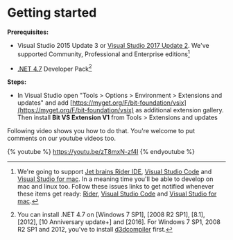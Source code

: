 # Getting started

**Prerequisites:**

* Visual Studio 2015 Update 3 or [Visual Studio 2017 Update 2](https://www.visualstudio.com/downloads/). We've supported Community, Professional and Enterprise editions[^1]

* [.NET 4.7](https://www.microsoft.com/en-us/download/details.aspx?id=55168) Developer Pack[^2]

**Steps:**

* In Visual Studio open "Tools &gt; Options &gt; Environment &gt; Extensions and updates" and add [https://myget.org/F/bit-foundation/vsix](https://myget.org/F/bit-foundation/vsix) as additional extension gallery. Then install **Bit VS Extension V1** from Tools &gt; Extensions and updates

Following video shows you how to do that. You're welcome to put comments on our youtube videos too.

{% youtube %}
https://youtu.be/zT8mxN-zf4I
{% endyoutube %}

[^1]: We're going to support [Jet brains Rider IDE](https://www.jetbrains.com/rider/), [Visual Studio Code](https://code.visualstudio.com/) and [Visual Studio for mac](https://www.visualstudio.com/vs/visual-studio-mac/). In a meaning time you'll be able to develop on mac and linux too. Follow these issues links to get notified whenever these items get ready: [Rider](https://github.com/bit-foundation/bit-framework/issues/58), [Visual Studio Code](https://github.com/bit-foundation/bit-framework/issues/57) and [Visual Studio for mac](https://github.com/bit-foundation/bit-framework/issues/56).

[^2]: You can install .NET 4.7 on [Windows 7 SP1], [2008 R2 SP1], [8.1], [2012], [10 Anniversary update+] and [2016]. For Windows 7 SP1, 2008 R2 SP1 and 2012, you've to install [d3dcompiler](https://support.microsoft.com/en-us/help/4020302) first.